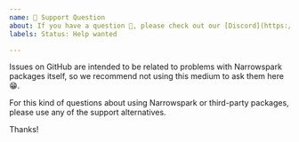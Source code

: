 ```yaml
---
name: 🤗 Support Question
about: If you have a question 💬, please check out our [Discord](https://discord.gg/UBG6r9b) or [StackOverflow](https://stackoverflow.com/)!
labels: Status: Help wanted

---
```


<!--
    The Code of Conduct (../CODE_OF_CONDUCT.md) applies to all the activity on this repository.
-->

Issues on GitHub are intended to be related to problems with Narrowspark packages itself, so we recommend not using this medium to ask them here 😁.

For this kind of questions about using Narrowspark or third-party packages, please use
any of the support alternatives.

Thanks!
